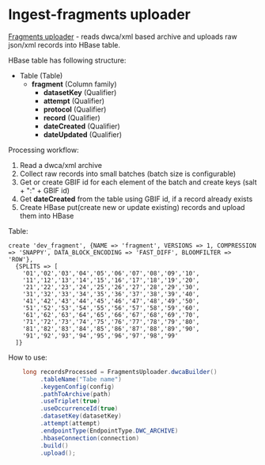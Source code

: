 # Ingest-fragments uploader

[Fragments uploader](src/main/java/org/gbif/pipelines/fragmenter/FragmentsUploader.java) - reads dwca/xml based archive and uploads raw json/xml records into HBase table.

HBase table has following structure:

- Table (Table)
    - **fragment** (Column family)
        - **datasetKey** (Qualifier)
        - **attempt** (Qualifier)
        - **protocol** (Qualifier)
        - **record** (Qualifier)
        - **dateCreated** (Qualifier)
        - **dateUpdated** (Qualifier)

Processing workflow:
1. Read a dwca/xml archive
2. Collect raw records into small batches (batch size is configurable)
3. Get or create GBIF id for each element of the batch and create keys (salt + ":" + GBIF id)
4. Get **dateCreated** from the table using GBIF id, if a record already exists
5. Create HBase put(create new or update existing) records and upload them into HBase

Table:
```
create 'dev_fragment', {NAME => 'fragment', VERSIONS => 1, COMPRESSION => 'SNAPPY', DATA_BLOCK_ENCODING => 'FAST_DIFF', BLOOMFILTER => 'ROW'},
  {SPLITS => [
    '01','02','03','04','05','06','07','08','09','10',
    '11','12','13','14','15','16','17','18','19','20',
    '21','22','23','24','25','26','27','28','29','30',
    '31','32','33','34','35','36','37','38','39','40',
    '41','42','43','44','45','46','47','48','49','50',
    '51','52','53','54','55','56','57','58','59','60',
    '61','62','63','64','65','66','67','68','69','70',
    '71','72','73','74','75','76','77','78','79','80',
    '81','82','83','84','85','86','87','88','89','90',
    '91','92','93','94','95','96','97','98','99'
  ]}
```

How to use:
```java
    long recordsProcessed = FragmentsUploader.dwcaBuilder()
         .tableName("Tabe name")
         .keygenConfig(config)
         .pathToArchive(path)
         .useTriplet(true)
         .useOccurrenceId(true)
         .datasetKey(datasetKey)
         .attempt(attempt)
         .endpointType(EndpointType.DWC_ARCHIVE)
         .hbaseConnection(connection)
         .build()
         .upload();
```
